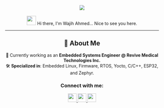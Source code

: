 <h1 align="center">
  <img src="https://readme-typing-svg.herokuapp.com?font=Fira+Code&size=30&pause=1000&color=00C7B7&center=true&width=700&lines=Wajih+Ahmed;Embedded+Systems+Engineer;Embedded+C%7C+ESP32%7C+nRF91%7C+STM32%7C+C%2B%2B;Firmware%7C+Linux+Kernel%7C+RTOS">
</h1>

<p align="center">
  <img src="https://media.giphy.com/media/hvRJCLFzcasrR4ia7z/giphy.gif" width="30">  
  Hi there, I'm Wajih Ahmed... Nice to see you here.
</p>

---

<div align="center">

## 🚀 About Me  
🔭 Currently working as an **Embedded Systems Engineer @ Revive Medical Technologies Inc.**  
🛠️ **Specialized in**: Embedded Linux, Firmware, RTOS, Yocto, C/C++, ESP32, and Zephyr.  

</div>

<h3 align="center">Connect with me:</h3>
<p align="center">
  <a href="https://github.com/Wajih403" target="_blank">
    <img src="https://img.shields.io/badge/GitHub-181717?style=for-the-badge&logo=github&logoColor=white" height="28">
  </a>
  </a>
  <a href="www.linkedin.com/in/wajihahmed403" target="_blank">
    <img src="https://img.shields.io/badge/LinkedIn-0077B5?style=for-the-badge&logo=linkedin&logoColor=white" height="28">
  </a>
  </a>
  <a href="mailto:ahmedwajih403@gmail.com" target="_blank">
    <img src="https://img.shields.io/badge/Email-D14836?style=for-the-badge&logo=gmail&logoColor=white" height="28">
  </a>
</p>
